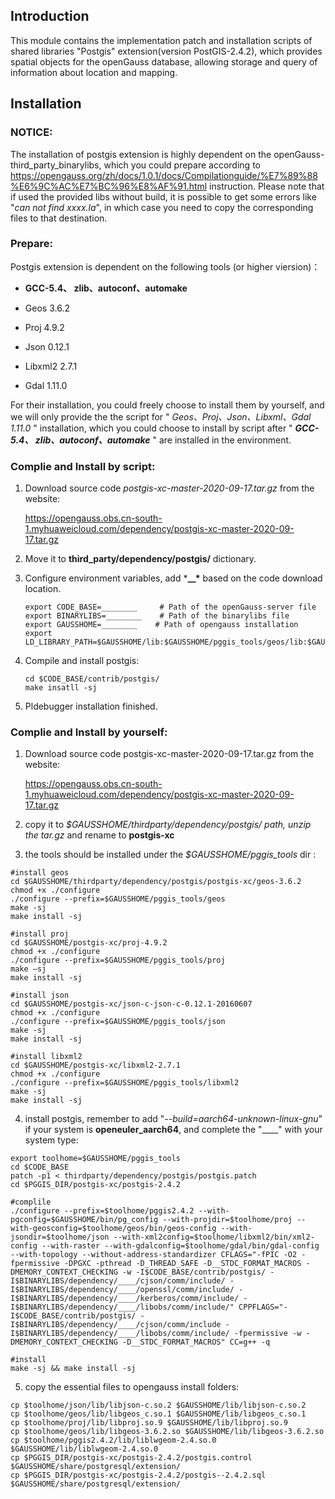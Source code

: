 ## Introduction

This module contains the  implementation patch and installation scripts of shared libraries "Postgis" extension(version PostGIS-2.4.2), which provides spatial objects for the openGauss database, allowing storage and query of information about location and mapping.



Installation
----------------------------------------------------------------------------

### NOTICE:

The installation of postgis extension is highly dependent on the openGauss-third_party_binarylibs, which you could prepare according to  https://opengauss.org/zh/docs/1.0.1/docs/Compilationguide/%E7%89%88%E6%9C%AC%E7%BC%96%E8%AF%91.html instruction. Please note that if used the provided libs without build, it is possible to get some errors like "*can not find xxxx.la*", in which case you need to copy the corresponding files to that destination.

### Prepare:

Postgis extension is dependent on the following tools (or higher viersion)：

- **GCC-5.4、 zlib、autoconf、automake**

- Geos 3.6.2

- Proj 4.9.2

- Json 0.12.1

- Libxml2 2.7.1
- Gdal 1.11.0

For their installation, you could freely  choose to install them by yourself, and we will only provide the the script  for " *Geos、Proj、Json、Libxml、Gdal 1.11.0* " installation, which you could choose to install by script after " ***GCC-5.4、 zlib、autoconf、automake*** " are installed in the environment.

### Complie and Install by script:

1. Download source code *postgis-xc-master-2020-09-17.tar.gz* from the website:

   https://opengauss.obs.cn-south-1.myhuaweicloud.com/dependency/postgis-xc-master-2020-09-17.tar.gz

2. Move it to **third_party/dependency/postgis/** dictionary.

3. Configure environment variables, add ***__\*** based on the code download location.

   ```
   export CODE_BASE=________     # Path of the openGauss-server file
   export BINARYLIBS=________    # Path of the binarylibs file
   export GAUSSHOME=________    # Path of opengauss installation
   export LD_LIBRARY_PATH=$GAUSSHOME/lib:$GAUSSHOME/pggis_tools/geos/lib:$GAUSSHOME/pggis_tools/proj4/lib:$GAUSSHOME/pggis_tools/gdal/lib:$GAUSSHOME/pggis_tools/libxml2/lib/:$LD_LIBRARY_PATH
   ```

4. Compile and install postgis: 

   ```
   cd $CODE_BASE/contrib/postgis/
   make insatll -sj 
   ```

5. Pldebugger installation finished.

### Complie and Install by yourself:

1. Download source code postgis-xc-master-2020-09-17.tar.gz from the website:

   https://opengauss.obs.cn-south-1.myhuaweicloud.com/dependency/postgis-xc-master-2020-09-17.tar.gz

2. copy it to *$GAUSSHOME/thirdparty/dependency/postgis/ path, unzip the tar.gz* and rename to **postgis-xc**
3. the tools should be installed under the *$GAUSSHOME/pggis_tools* dir :

```
#install geos
cd $GAUSSHOME/thirdparty/dependency/postgis/postgis-xc/geos-3.6.2
chmod +x ./configure
./configure --prefix=$GAUSSHOME/pggis_tools/geos
make -sj
make install -sj

#install proj
cd $GAUSSHOME/postgis-xc/proj-4.9.2
chmod +x ./configure
./configure --prefix=$GAUSSHOME/pggis_tools/proj
make –sj
make install -sj

#install json
cd $GAUSSHOME/postgis-xc/json-c-json-c-0.12.1-20160607
chmod +x ./configure
./configure --prefix=$GAUSSHOME/pggis_tools/json
make -sj
make install -sj

#install libxml2
cd $GAUSSHOME/postgis-xc/libxml2-2.7.1
chmod +x ./configure
./configure --prefix=$GAUSSHOME/pggis_tools/libxml2
make -sj
make install -sj
```

4. install postgis, remember to add "*--build=aarch64-unknown-linux-gnu*" if your system is **openeuler_aarch64**, and complete the "____" with your system type:

```
export toolhome=$GAUSSHOME/pggis_tools
cd $CODE_BASE
patch -p1 < thirdparty/dependency/postgis/postgis.patch
cd $PGGIS_DIR/postgis-xc/postgis-2.4.2

#complile
./configure --prefix=$toolhome/pggis2.4.2 --with-pgconfig=$GAUSSHOME/bin/pg_config --with-projdir=$toolhome/proj --with-geosconfig=$toolhome/geos/bin/geos-config --with-jsondir=$toolhome/json --with-xml2config=$toolhome/libxml2/bin/xml2-config --with-raster --with-gdalconfig=$toolhome/gdal/bin/gdal-config --with-topology --without-address-standardizer CFLAGS="-fPIC -O2 -fpermissive -DPGXC -pthread -D_THREAD_SAFE -D__STDC_FORMAT_MACROS -DMEMORY_CONTEXT_CHECKING -w -I$CODE_BASE/contrib/postgis/ -I$BINARYLIBS/dependency/____/cjson/comm/include/ -I$BINARYLIBS/dependency/____/openssl/comm/include/ -I$BINARYLIBS/dependency/____/kerberos/comm/include/ -I$BINARYLIBS/dependency/____/libobs/comm/include/" CPPFLAGS="-I$CODE_BASE/contrib/postgis/ -I$BINARYLIBS/dependency/____/cjson/comm/include -I$BINARYLIBS/dependency/____/libobs/comm/include/ -fpermissive -w -DMEMORY_CONTEXT_CHECKING -D__STDC_FORMAT_MACROS" CC=g++ -q

#install
make -sj && make install -sj
```

5. copy the essential files to opengauss install folders:

```
cp $toolhome/json/lib/libjson-c.so.2 $GAUSSHOME/lib/libjson-c.so.2
cp $toolhome/geos/lib/libgeos_c.so.1 $GAUSSHOME/lib/libgeos_c.so.1
cp $toolhome/proj/lib/libproj.so.9 $GAUSSHOME/lib/libproj.so.9
cp $toolhome/geos/lib/libgeos-3.6.2.so $GAUSSHOME/lib/libgeos-3.6.2.so
cp $toolhome/pggis2.4.2/lib/liblwgeom-2.4.so.0 $GAUSSHOME/lib/liblwgeom-2.4.so.0
cp $PGGIS_DIR/postgis-xc/postgis-2.4.2/postgis.control $GAUSSHOME/share/postgresql/extension/
cp $PGGIS_DIR/postgis-xc/postgis-2.4.2/postgis--2.4.2.sql $GAUSSHOME/share/postgresql/extension/
```